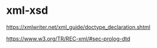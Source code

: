 # xml-xsd

https://xmlwriter.net/xml_guide/doctype_declaration.shtml

https://www.w3.org/TR/REC-xml/#sec-prolog-dtd
